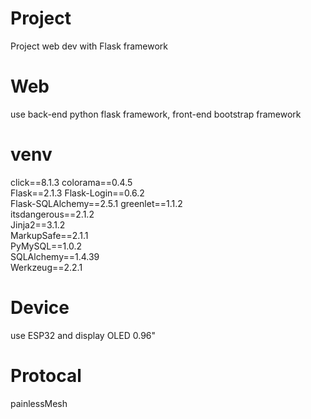 # Project 
Project web dev with Flask framework


# Web
use  back-end python flask framework, front-end bootstrap framework

# venv 
  click==8.1.3
  colorama==0.4.5        
  Flask==2.1.3
  Flask-Login==0.6.2     
  Flask-SQLAlchemy==2.5.1
  greenlet==1.1.2        
  itsdangerous==2.1.2    
  Jinja2==3.1.2          
  MarkupSafe==2.1.1      
  PyMySQL==1.0.2         
  SQLAlchemy==1.4.39     
  Werkzeug==2.2.1  
  
  


# Device
use ESP32 and display OLED 0.96"

# Protocal
painlessMesh 
